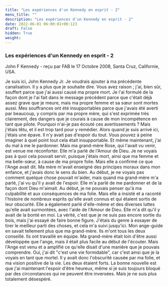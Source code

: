 ```yaml
---
title: "Les expériences d'un Kennedy en esprit - 2"
menu_title: ""
description: "Les expériences d'un Kennedy en esprit - 2"
date: 2022-06-01 06:00:01+00:123
draft: False
hidden: True
weight:
---
```

### Les expériences d'un Kennedy en esprit - 2

John F Kennedy - reçu par FAB le 17 Octobre 2008, Santa Cruz, Californie, USA.

Je suis ici, John Kennedy Jr.
Je voudrais ajouter à ma précédente canalisation. Il y a plus que je souhaite dire. Vous avez raison ; j'ai, bien sûr, souffert parce que j'ai aussi causé ma propre mort. Je l'ai formulé de la façon dont je l'ai fait dans le message précédent parce que c'était déjà assez grave que je meure, mais ma propre femme et sa sœur sont mortes aussi.
Mes souffrances ont été insupportables parce que j'avais été averti par beaucoup, y compris par ma propre mère, qui s'est exprimée très clairement, des dangers que je courais à cause de mon incompétence en tant que pilote. Pourquoi n'ai-je pas écouté ces avertissements ? Mais j'étais têtu, et il est trop tard pour y remédier. Alors quand je suis arrivé ici, j'étais une épave. Il n'y avait pas d'espoir du tout. Vous pouvez à peine imaginer à quel point tout cela était insupportable. Et même maintenant, j'ai du mal à me le pardonner.
Mais ma grand-mère Rose, qui l'avait vu venir, est venue me réconforter. Elle m'a parlé de l'Amour de Dieu. Je ne voyais pas à quoi cela pouvait servir, puisque j'étais mort, ainsi que ma femme et ma belle-sœur, à cause de ma propre folie. Mais elle a confirmé ce que l'Ange avait dit.
Ma mère m'avait enseigné des principes moraux dans mon enfance, et j'avais donc le sens du bien. Au début, je ne voyais pas comment quelque chose pouvait m'aider, mais quand ma grand-mère m'a parlé, j'ai vu qu'il y avait de l'espoir. Elle m'a parlé de me pardonner et de la façon dont Dieu m'aimait.
Au début, je ne pouvais penser qu'à ma culpabilité et aux conséquences de ma folie. Mais elle a insisté et a raconté l'histoire de nombreux esprits qu'elle avait connus et qui étaient sortis de leur obscurité. Elle a également parlé d'elle-même et des diverses luttes qu'elle avait surmontées, avec l'aide de l'Amour de Dieu. Elle m'a dit qu'il y avait de la bonté en moi. La vérité, c'est que je ne suis pas encore sortie du bois, mais j'ai essayé de faire bonne figure. J'étais du genre à essayer de tirer le meilleur parti des choses, et cela m'a suivi jusqu'ici.
Mon ange-guide en savait tellement plus que ma grand-mère. Ils m'ont tous les deux conseillé. Ils ont travaillé en équipe. Ma grand-mère était loin d'être aussi développée que l'ange, mais il était plus facile au début de l'écouter. Mais l'Ange est venu et a amplifié ce qu'elle disait d'une manière que je pouvais comprendre.
Oui, j'ai dit "c'est une vie formidable", car c'est ainsi que je la voyais en tant que mortel. Il y avait donc l'obscurité causée par ma folie, et ma vision positive de la vie. Les deux étaient forts.
La bonne nouvelle est que j'ai maintenant l'espoir d'être heureux, même si je suis toujours bloqué par des circonstances qui ne peuvent être inversées. Mais je ne suis plus totalement désespéré.